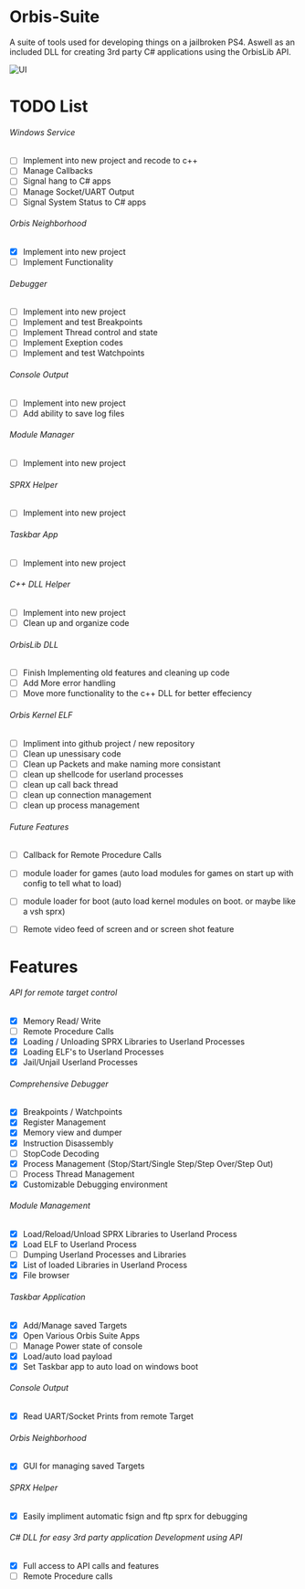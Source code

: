 # Orbis-Suite
A suite of tools used for developing things on a jailbroken PS4. Aswell as an included DLL for creating 3rd party C# applications using the OrbisLib API.

![UI](https://pbs.twimg.com/media/EDNZOwDVUAAoeJF?format=jpg&name=4096x4096)

# TODO List
###### Windows Service
- [ ] Implement into new project and recode to c++
- [ ] Manage Callbacks
- [ ] Signal hang to C# apps
- [ ] Manage Socket/UART Output
- [ ] Signal System Status to C# apps
###### Orbis Neighborhood
- [x] Implement into new project
- [ ] Implement Functionality
###### Debugger
- [ ] Implement into new project
- [ ] Implement and test Breakpoints
- [ ] Implement Thread control and state
- [ ] Implement Exeption codes
- [ ] Implement and test Watchpoints	
###### Console Output
- [ ] Implement into new project
- [ ] Add ability to save log files
###### Module Manager
- [ ] Implement into new project
###### SPRX Helper
- [ ] Implement into new project
###### Taskbar App
- [ ] Implement into new project
###### C++ DLL Helper
- [ ] Implement into new project
- [ ] Clean up and organize code
###### OrbisLib DLL
- [ ] Finish Implementing old features and cleaning up code
- [ ] Add More error handling 
- [ ] Move more functionality to the c++ DLL for better effeciency
###### Orbis Kernel ELF
- [ ] Impliment into github project / new repository
- [ ] Clean up unessisary code
- [ ] Clean up Packets and make naming more consistant
- [ ] clean up shellcode for userland processes
- [ ] clean up call back thread
- [ ] clean up connection management
- [ ] clean up process management
###### Future Features
- [ ] Callback for Remote Procedure Calls
- [ ] module loader for games (auto load modules for games on start up with config to tell what to load)
- [ ] module loader for boot (auto load kernel modules on boot. or maybe like a vsh sprx)
- [ ] Remote video feed of screen and or screen shot feature


# Features
###### API for remote target control
- [x] Memory Read/ Write
- [ ] Remote Procedure Calls
- [x] Loading / Unloading SPRX Libraries to Userland Processes
- [x] Loading ELF's to Userland Processes
- [x] Jail/Unjail Userland Processes
###### Comprehensive Debugger
- [x] Breakpoints / Watchpoints
- [x] Register Management
- [x] Memory view and dumper
- [x] Instruction Disassembly
- [ ] StopCode Decoding
- [x] Process Management (Stop/Start/Single Step/Step Over/Step Out)
- [ ] Process Thread Management
- [x] Customizable Debugging environment
###### Module Management
- [x] Load/Reload/Unload SPRX Libraries to Userland Process
- [x] Load ELF to Userland Process
- [ ] Dumping Userland Processes and Libraries
- [x] List of loaded Libraries in Userland Process
- [x] File browser
###### Taskbar Application
- [x] Add/Manage saved Targets
- [x] Open Various Orbis Suite Apps
- [ ] Manage Power state of console
- [x] Load/auto load payload
- [x] Set Taskbar app to auto load on windows boot
###### Console Output
- [x] Read UART/Socket Prints from remote Target
###### Orbis Neighborhood
- [x] GUI for managing saved Targets
###### SPRX Helper
- [x] Easily impliment automatic fsign and ftp sprx for debugging
###### C# DLL for easy 3rd party application Development using API
- [x] Full access to API calls and features
- [ ] Remote Procedure calls
